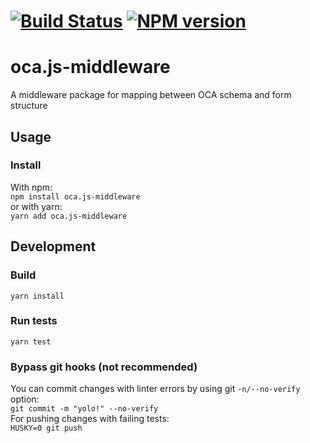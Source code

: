 # [![Build Status]][Build action] [![NPM version]][npmjs.com]

[Build Status]: https://github.com/THCLab/oca.js-middleware/actions/workflows/npm-publish.yml/badge.svg?branch=main
[Build action]: https://github.com/THCLab/oca.js-middleware/actions/workflows/npm-publish.yml
[NPM version]: https://img.shields.io/npm/v/oca.js-middleware
[npmjs.com]: https://www.npmjs.com/package/oca.js-middleware

# oca.js-middleware

A middleware package for mapping between OCA schema and form structure

## Usage

### Install

With npm:  
`npm install oca.js-middleware`  
or with yarn:  
`yarn add oca.js-middleware`

## Development

### Build

`yarn install`

### Run tests

`yarn test`

### Bypass git hooks (not recommended)

You can commit changes with linter errors by using git `-n/--no-verify` option:  
`git commit -m "yolo!" --no-verify`  
For pushing changes with failing tests:  
`HUSKY=0 git push`
